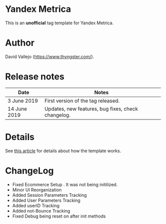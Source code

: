 # Yandex Metrica
This is an **unofficial** tag template for Yandex Metrica.

# Author
David Vallejo (https://www.thyngster.com/).

# Release notes
| Date | Notes |
|------|-------|
| 3 June 2019  | First version of the tag released. |
| 14 June 2019 | Updates, new features, bug fixes, check changelog. |

# Details
See [this article](https://www.thyngster.com/google-tag-manager-custom-template-yandex-metrica/) for details about how the template works. 

# ChangeLog
- Fixed Ecommerce Setup . It was not being initilized.
- Minor UI Reorganization
- Added Session Parameters Tracking
- Added User Parameters Tracking
- Added userID Tracking
- Added not-Bounce Tracking
- Fixed Debug being reset on after init methods